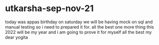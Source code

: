 # utkarsha-sep-nov-21
today was appas birthday 
on saturday we will be having mock on sql and manual testing
so i need to prepared it for.
all the best
one more thing  this 2022 will be  my year and i am going to prove it for myself
all the best my dear yogita
